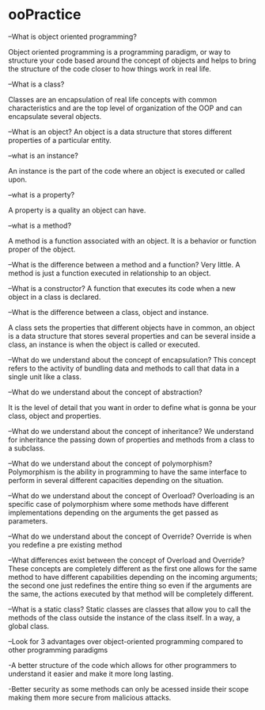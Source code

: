 # ooPractice

–What is object oriented programming?

Object oriented programming is a programming paradigm, or way to structure your code based around the concept of objects and helps to bring the structure of the code closer to how things work in real life. 


–What is a class?

Classes are an encapsulation of real life concepts with common characteristics and are the top level of organization of the OOP and can encapsulate several objects.

–What is an object? 
An object is a data structure that stores different properties of a particular entity.

–what is an instance?

An instance is the part of the code where an object is executed or called upon. 

–what is a property?

A property is a quality an object can have. 

–what is a method?

A method is a function associated with an object. It is a behavior or function proper of the object.

–What is the difference between a method and a function?
Very little. A method is just a function executed in relationship to an object.

–What is a constructor?
A function that executes its code when a new object in a class is declared. 

–What is the difference between a class, object and instance. 

A class sets the properties that different objects have in common, an object is a data structure that stores several properties and can be several inside a class, an instance is when the object is called or executed.

–What do we understand about the concept of encapsulation?
This concept refers to the activity of bundling data and methods to call that data in a single unit like a class.

–What do we understand about the concept of abstraction?

It is the level of detail that you want in order to define what is gonna be your class, object and properties.

–What do we understand about the concept of inheritance?
We understand for inheritance the passing down of properties and methods from a class to a subclass.

–What do we understand about the concept of polymorphism?
Polymorphism is the ability in programming to have the same interface to perform in several different capacities depending on the situation. 

–What do we understand about the concept of Overload?
Overloading is an specific case of polymorphism where some methods have different implementations depending on the arguments the get passed as parameters. 

–What do we understand about the concept of Override?
Override is when you redefine a pre existing method 

–What differences exist between the concept of Overload and Override?
These concepts are completely different as the first one allows for the same method to have different capabilities depending on the incoming arguments; the second one just redefines the entire thing so even if the arguments are the same, the actions executed by that method will be completely different. 

–What is a static class?
Static classes are classes that allow you to call the methods of the class outside the instance of the class itself. In a way, a global class. 

–Look for 3 advantages over object-oriented programming compared to other programming paradigms

-A better structure of the code which allows for other programmers to understand it easier and make it more long lasting.

-Better security as some methods can only be acessed inside their scope making them more secure from malicious attacks. 
